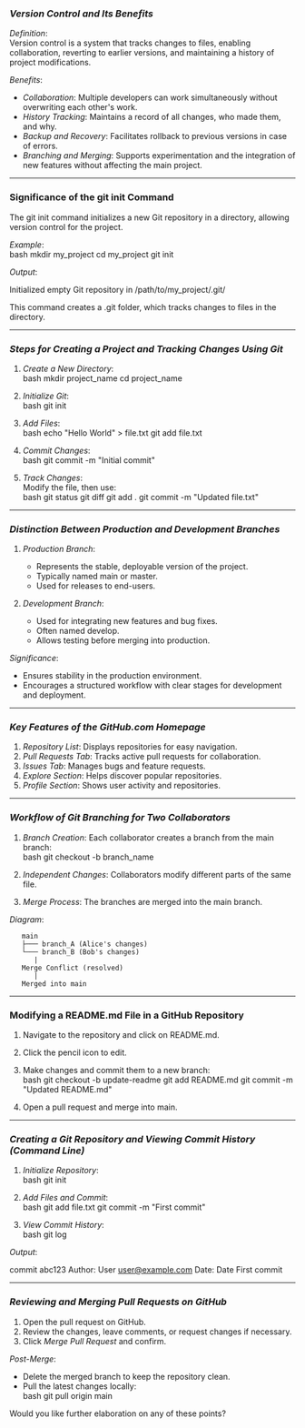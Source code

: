 ### *Version Control and Its Benefits*  
*Definition*:  
Version control is a system that tracks changes to files, enabling collaboration, reverting to earlier versions, and maintaining a history of project modifications.  

*Benefits*:  
- *Collaboration*: Multiple developers can work simultaneously without overwriting each other's work.  
- *History Tracking*: Maintains a record of all changes, who made them, and why.  
- *Backup and Recovery*: Facilitates rollback to previous versions in case of errors.  
- *Branching and Merging*: Supports experimentation and the integration of new features without affecting the main project.  

---

### **Significance of the git init Command**  
The git init command initializes a new Git repository in a directory, allowing version control for the project.  

*Example*:  
bash
mkdir my_project
cd my_project
git init

*Output*:  

Initialized empty Git repository in /path/to/my_project/.git/

This command creates a .git folder, which tracks changes to files in the directory.

---

### *Steps for Creating a Project and Tracking Changes Using Git*  
1. *Create a New Directory*:  
   bash
   mkdir project_name
   cd project_name
   

2. *Initialize Git*:  
   bash
   git init
   

3. *Add Files*:  
   bash
   echo "Hello World" > file.txt
   git add file.txt
   

4. *Commit Changes*:  
   bash
   git commit -m "Initial commit"
   

5. *Track Changes*:  
   Modify the file, then use:  
   bash
   git status
   git diff
   git add .
   git commit -m "Updated file.txt"
   

---

### *Distinction Between Production and Development Branches*  
1. *Production Branch*:  
   - Represents the stable, deployable version of the project.  
   - Typically named main or master.  
   - Used for releases to end-users.  

2. *Development Branch*:  
   - Used for integrating new features and bug fixes.  
   - Often named develop.  
   - Allows testing before merging into production.  

*Significance*:  
- Ensures stability in the production environment.  
- Encourages a structured workflow with clear stages for development and deployment.

---

### *Key Features of the GitHub.com Homepage*  
1. *Repository List*: Displays repositories for easy navigation.  
2. *Pull Requests Tab*: Tracks active pull requests for collaboration.  
3. *Issues Tab*: Manages bugs and feature requests.  
4. *Explore Section*: Helps discover popular repositories.  
5. *Profile Section*: Shows user activity and repositories.  

---

### *Workflow of Git Branching for Two Collaborators*  
1. *Branch Creation*: Each collaborator creates a branch from the main branch:  
   bash
   git checkout -b branch_name
   

2. *Independent Changes*: Collaborators modify different parts of the same file.  
3. *Merge Process*: The branches are merged into the main branch.  

*Diagram*:  

       main
       ├─── branch_A (Alice's changes)
       └─── branch_B (Bob's changes)
          |
       Merge Conflict (resolved)
          |
       Merged into main


---

### **Modifying a README.md File in a GitHub Repository**  
1. Navigate to the repository and click on README.md.  
2. Click the pencil icon to edit.  
3. Make changes and commit them to a new branch:  
   bash
   git checkout -b update-readme
   git add README.md
   git commit -m "Updated README.md"
   

4. Open a pull request and merge into main.

---

### *Creating a Git Repository and Viewing Commit History (Command Line)*  
1. *Initialize Repository*:  
   bash
   git init
   
2. *Add Files and Commit*:  
   bash
   git add file.txt
   git commit -m "First commit"
   
3. *View Commit History*:  
   bash
   git log
   

*Output*:  

commit abc123
Author: User <user@example.com>
Date:   Date
    First commit


---

### *Reviewing and Merging Pull Requests on GitHub*  
1. Open the pull request on GitHub.  
2. Review the changes, leave comments, or request changes if necessary.  
3. Click *Merge Pull Request* and confirm.  

*Post-Merge*:  
- Delete the merged branch to keep the repository clean.  
- Pull the latest changes locally:  
   bash
   git pull origin main
     

Would you like further elaboration on any of these points?
